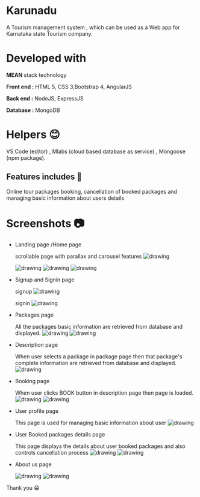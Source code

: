 # Karunadu
A Tourism management system , which can be used as a Web app for Karnataka state Tourism company.

# Developed with

 **MEAN** stack technology
 
**Front end :** HTML 5, CSS 3,Bootstrap 4, AngularJS   

**Back end :** NodeJS, ExpressJS

**Database :** MongoDB 

# Helpers :blush:
VS Code (editor) , Mlabs (cloud based database as service) , Mongoose (npm package).


## Features includes :muscle: 
Online tour packages booking, cancellation of booked packages and managing basic information about users details

# Screenshots :camera:
* Landing page /Home page

   scrollable page with parallax and carousel features
  <img src="./screenshots/home.JPG" alt="drawing"   width="auto" /> 
  
  <img src="./screenshots/home1.JPG" alt="drawing"  width="auto"/>
 
  <img src="./screenshots/home2.JPG" alt="drawing"  width="auto"/> 
 
  <img src="./screenshots/home3.JPG" alt="drawing"  width="auto"/>

* Signup and Signin page

  signup
  <img src="./screenshots/signup.JPG" alt="drawing"  width="auto"/>

  signin
  <img src="./screenshots/login.JPG" alt="drawing"  width="auto"/>


* Packages page

  All the packages basic information are retrieved from database and displayed. 
  <img src="./screenshots/package.JPG" alt="drawing"  width="auto"/>
  <img src="./screenshots/package1.JPG" alt="drawing"  width="auto"/>

* Description page
  
  When user selects a package in package page then that package's complete information are retrieved from database and displayed.
  <img src="./screenshots/details.JPG" alt="drawing"  width="auto"/>


* Booking page
  
  When user clicks BOOK button in description page then page is loaded.
  <img src="./screenshots/booking.JPG" alt="drawing"  width="auto"/>
  <img src="./screenshots/payment.JPG" alt="drawing"  width="auto"/>


* User profile page
  
  This page is used for managing basic information about user
  <img src="./screenshots/profile.JPG" alt="drawing"  width="auto"/>

* User Booked packages details page
  
  This page displays the details about user booked packages and also controls cancellation process
  <img src="./screenshots/empty.JPG" alt="drawing"  width="auto"/>
  <img src="./screenshots/booked.JPG" alt="drawing"  width="auto"/>

* About us page

  <img src="./screenshots/about.JPG" alt="drawing"  width="auto"/>
  <img src="./screenshots/about1.JPG" alt="drawing"  width="auto"/>


Thank you :grin:
